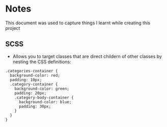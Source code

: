 # Notes

This document was used to capture things I learnt while creating this project

## SCSS

- Allows you to target classes that are direct childern of other classes by nesting the CSS definitions:

```
.categories-container {
  background-color: red;
  padding: 10px;
  .category-container {
    background-color: green;
    padding: 20px;
    .category-body-container {
      background-color: blue;
      padding: 30px;
    }
  }
}
```
